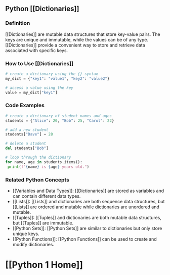 ## Python [[Dictionaries]]

### Definition
 [[Dictionaries]] are mutable data structures that store key-value pairs. The keys are unique and immutable, while the values can be of any type. [[Dictionaries]] provide a convenient way to store and retrieve data associated with specific keys.

### How to Use [[Dictionaries]]
```python
# create a dictionary using the {} syntax
my_dict = {"key1": "value1", "key2": "value2"}

# access a value using the key
value = my_dict["key1"]
```

### Code Examples
```python
# create a dictionary of student names and ages
students = {"Alice": 20, "Bob": 25, "Carol": 22}

# add a new student
students["Dave"] = 28

# delete a student
del students["Bob"]

# loop through the dictionary
for name, age in students.items():
 print(f"{name} is {age} years old.")
```

### Related Python Concepts

- [[Variables and Data Types]]: [[Dictionaries]] are stored as variables and can contain different data types.
- [[Lists]]: [[Lists]] and dictionaries are both sequence data structures, but [[Lists]] are ordered and mutable while dictionaries are unordered and mutable.
- [[Tuples]]: [[Tuples]] and dictionaries are both mutable data structures, but [[Tuples]] are immutable.
- [[Python Sets]]: [[Python Sets]] are similar to dictionaries but only store unique keys.
- [[Python Functions]]: [[Python Functions]] can be used to create and modify dictionaries.
# [[Python 1 Home]]